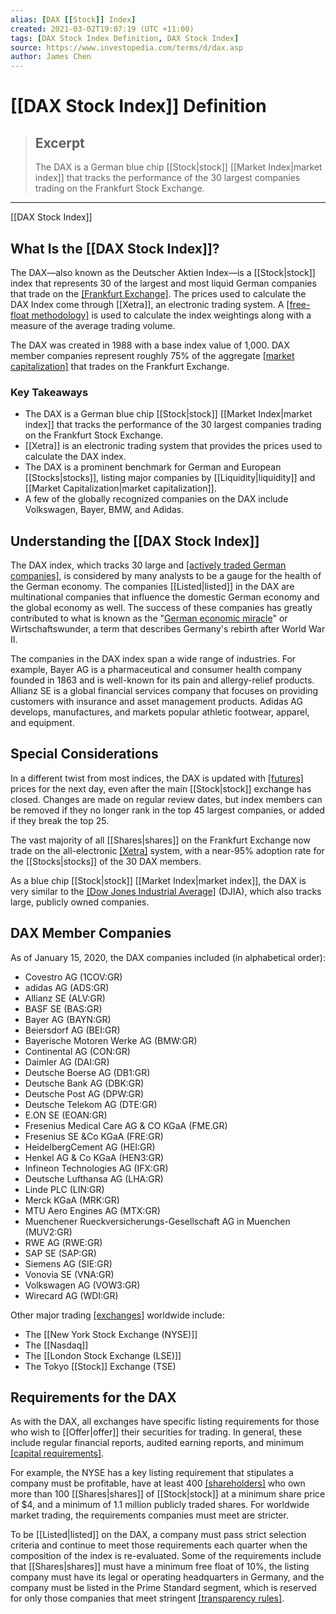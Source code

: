 ```yaml
---
alias: [DAX [[Stock]] Index]
created: 2021-03-02T19:07:19 (UTC +11:00)
tags: [DAX Stock Index Definition, DAX Stock Index]
source: https://www.investopedia.com/terms/d/dax.asp
author: James Chen
---
```


# [[DAX Stock Index]] Definition

> ## Excerpt
> The DAX is a German blue chip [[Stock|stock]] [[Market Index|market index]] that tracks the performance of the 30 largest companies trading on the Frankfurt Stock Exchange.

---

[[DAX Stock Index]]
## What Is the [[DAX Stock Index]]?

The DAX—also known as the Deutscher Aktien Index—is a [[Stock|stock]] index that represents 30 of the largest and most liquid German companies that trade on the [[Frankfurt Exchange]](https://www.investopedia.com/terms/f/frankfurt-stock-exchange-fra-.f.asp). The prices used to calculate the DAX Index come through [[Xetra]], an electronic trading system. A [[free-float methodology]](https://www.investopedia.com/terms/f/freefloatmethodology.asp) is used to calculate the index weightings along with a measure of the average trading volume.

The DAX was created in 1988 with a base index value of 1,000. DAX member companies represent roughly 75% of the aggregate [[market capitalization]](https://www.investopedia.com/terms/m/marketcapitalization.asp) that trades on the Frankfurt Exchange.

### Key Takeaways

-   The DAX is a German blue chip [[Stock|stock]] [[Market Index|market index]] that tracks the performance of the 30 largest companies trading on the Frankfurt Stock Exchange.
-   [[Xetra]] is an electronic trading system that provides the prices used to calculate the DAX index.
-   The DAX is a prominent benchmark for German and European [[Stocks|stocks]], listing major companies by [[Liquidity|liquidity]] and [[Market Capitalization|market capitalization]].
-   A few of the globally recognized companies on the DAX include Volkswagen, Bayer, BMW, and Adidas.

## Understanding the [[DAX Stock Index]]

The DAX index, which tracks 30 large and [[actively traded German companies]](https://www.investopedia.com/articles/active-trading/021115/how-find-most-actively-traded-[[Stocks|stocks]].asp), is considered by many analysts to be a gauge for the health of the German economy. The companies [[Listed|listed]] in the DAX are multinational companies that influence the domestic German economy and the global economy as well. The success of these companies has greatly contributed to what is known as the "[German economic miracle](https://www.investopedia.com/articles/[[Economics|economics]]/09/german-economic-miracle.asp)" or Wirtschaftswunder, a term that describes Germany's rebirth after World War II.

The companies in the DAX index span a wide range of industries. For example, Bayer AG is a pharmaceutical and consumer health company founded in 1863 and is well-known for its pain and allergy-relief products. Allianz SE is a global financial services company that focuses on providing customers with insurance and asset management products. Adidas AG develops, manufactures, and markets popular athletic footwear, apparel, and equipment.

## Special Considerations

In a different twist from most indices, the DAX is updated with [[futures]](https://www.investopedia.com/terms/f/[[Futures|futures]].asp) prices for the next day, even after the main [[Stock|stock]] exchange has closed. Changes are made on regular review dates, but index members can be removed if they no longer rank in the top 45 largest companies, or added if they break the top 25.

The vast majority of all [[Shares|shares]] on the Frankfurt Exchange now trade on the all-electronic [[Xetra]](https://www.investopedia.com/terms/x/[[Xetra|xetra]].asp) system, with a near-95% adoption rate for the [[Stocks|stocks]] of the 30 DAX members.

As a blue chip [[Stock|stock]] [[Market Index|market index]], the DAX is very similar to the [[Dow Jones Industrial Average]](https://www.investopedia.com/terms/d/djia.asp) (DJIA), which also tracks large, publicly owned companies.

## DAX Member Companies

As of January 15, 2020, the DAX companies included (in alphabetical order):

-   Covestro AG (1COV:GR)
-   adidas AG (ADS:GR)
-   Allianz SE (ALV:GR)
-   BASF SE (BAS:GR)
-   Bayer AG (BAYN:GR)
-   Beiersdorf AG (BEI:GR)
-   Bayerische Motoren Werke AG (BMW:GR)
-   Continental AG (CON:GR)
-   Daimler AG (DAI:GR)
-   Deutsche Boerse AG (DB1:GR)
-   Deutsche Bank AG (DBK:GR)
-   Deutsche Post AG (DPW:GR)
-   Deutsche Telekom AG (DTE:GR)
-   E.ON SE (EOAN:GR)
-   Fresenius Medical Care AG & CO KGaA (FME.GR)
-   Fresenius SE &Co KGaA (FRE:GR)
-   HeidelbergCement AG (HEI:GR)
-   Henkel AG & Co KGaA (HEN3:GR)
-   Infineon Technologies AG (IFX:GR)
-   Deutsche Lufthansa AG (LHA:GR)
-   Linde PLC (LIN:GR)
-   Merck KGaA (MRK:GR)
-   MTU Aero Engines AG (MTX:GR)
-   Muenchener Rueckversicherungs-Gesellschaft AG in Muenchen (MUV2:GR)
-   RWE AG (RWE:GR)
-   SAP SE (SAP:GR)
-   Siemens AG (SIE:GR)
-   Vonovia SE (VNA:GR)
-   Volkswagen AG (VOW3:GR)
-   Wirecard AG (WDI:GR)

Other major trading [[exchanges]](https://www.investopedia.com/terms/e/exchange.asp) worldwide include:

-   The [[New York Stock Exchange (NYSE)]]
-   The [[Nasdaq]]
-   The [[London Stock Exchange (LSE)]]
-   The Tokyo [[Stock]] Exchange (TSE)

## Requirements for the DAX

As with the DAX, all exchanges have specific listing requirements for those who wish to [[Offer|offer]] their securities for trading. In general, these include regular financial reports, audited earning reports, and minimum [[capital requirements]](https://www.investopedia.com/terms/c/capitalrequirement.asp).

For example, the NYSE has a key listing requirement that stipulates a company must be profitable, have at least 400 [[shareholders]](https://www.investopedia.com/terms/s/shareholder.asp) who own more than 100 [[Shares|shares]] of [[Stock|stock]] at a minimum share price of $4, and a minimum of 1.1 million publicly traded shares. For worldwide market trading, the requirements companies must meet are stricter.

To be [[Listed|listed]] on the DAX, a company must pass strict selection criteria and continue to meet those requirements each quarter when the composition of the index is re-evaluated. Some of the requirements include that [[Shares|shares]] must have a minimum free float of 10%, the listing company must have its legal or operating headquarters in Germany, and the company must be listed in the Prime Standard segment, which is reserved for only those companies that meet stringent [[transparency rules]](https://www.investopedia.com/terms/t/transparency.asp).
